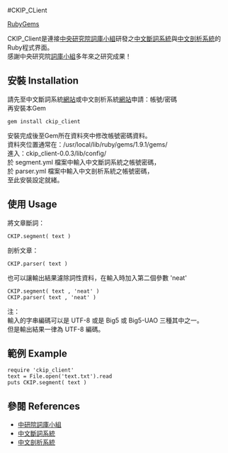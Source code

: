 #CKIP_CLient

[RubyGems](http://rubygems.org/gems/ckip_client)

CKIP_Client是連接[中央研究院][中央研究院][詞庫小組][詞庫小組]研發之[中文斷詞系統][斷詞系統]與[中文剖析系統][剖析系統]的Ruby程式界面。  
感謝中央研究院[詞庫小組][詞庫小組]多年來之研究成果！


## 安裝 Installation

請先至中文斷詞系統[網站][斷詞申請]或中文剖析系統[網站][剖析申請]申請：帳號/密碼  
再安裝本Gem

	gem install ckip_client

安裝完成後至Gem所在資料夾中修改帳號密碼資料。  
資料夾位置通常在：/usr/local/lib/ruby/gems/1.9.1/gems/  
進入：ckip_client-0.0.3/lib/config/  
於 segment.yml 檔案中輸入中文斷詞系統之帳號密碼，  
於 parser.yml 檔案中輸入中文剖析系統之帳號密碼，  
至此安裝設定就緒。


## 使用 Usage

將文章斷詞：

	CKIP.segment( text )

剖析文章：

	CKIP.parser( text )
	
也可以讓輸出結果濾除詞性資料，在輸入時加入第二個參數 'neat'

	CKIP.segment( text , 'neat' )
	CKIP.parser( text , 'neat' )

注：  
輸入的字串編碼可以是 UTF-8 或是 Big5 或 Big5-UAO 三種其中之一。  
但是輸出結果一律為 UTF-8 編碼。


## 範例 Example

	require 'ckip_client'
	text = File.open('text.txt').read
	puts CKIP.segment( text )


## 參閱 References

+ [中研院詞庫小組][詞庫小組]
+ [中文斷詞系統][斷詞系統]
+ [中文剖析系統][剖析系統]


[中央研究院]: http://www.sinica.edu.tw/
[詞庫小組]: http://godel.iis.sinica.edu.tw/CKIP/
[斷詞系統]: http://ckipsvr.iis.sinica.edu.tw
[剖析系統]: http://parser.iis.sinica.edu.tw
[斷詞申請]: http://ckipsvr.iis.sinica.edu.tw/webservice.htm
[剖析申請]: http://parser.iis.sinica.edu.tw/v1/apply.htm
